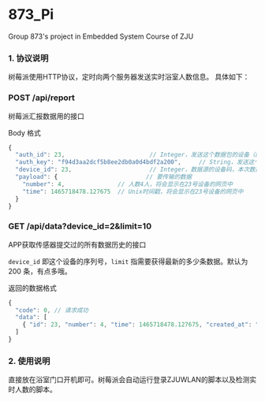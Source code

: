 # 873_Pi
Group 873's project in Embedded System Course of ZJU

### 1. 协议说明
树莓派使用HTTP协议，定时向两个服务器发送实时浴室人数信息。
具体如下：
### POST /api/report

树莓派汇报数据用的接口

Body 格式

```javascript
{
  "auth_id": 23,                        // Integer，发送这个数据包的设备（网关或直连网络的传感器）在网页上获得的设备码
  "auth_key": "f94d3aa2dcf5b8ee2db0a0d4bdf2a200",     // String，发送这个数据包的设备（网关或直连网络的传感器）在网页上获得的密钥
  "device_id": 23,                      // Integer，数据源的设备码，本次数据会显示在这个设备的网页上
  "payload": {                         // 要传输的数据
    "number": 4,               // 人数4人，将会显示在23号设备的网页中
    "time": 1465718478.127675  // Unix时间戳，将会显示在23号设备的网页中
  }
}
```

### GET /api/data?device_id=2&limit=10

APP获取传感器提交过的所有数据历史的接口

`device_id` 即这个设备的序列号，`limit` 指需要获得最新的多少条数据。默认为 200 条，有点多哦。

返回的数据格式

```javascript
{
  "code": 0, // 请求成功
  "data": [
    { "id": 23, "number": 4, "time": 1465718478.127675, "created_at": "2016-06-12 13:28:12" } // 直接返回了数据库中的内容
  ]
}
```

### 2. 使用说明
直接放在浴室门口开机即可。树莓派会自动运行登录ZJUWLAN的脚本以及检测实时人数的脚本。
